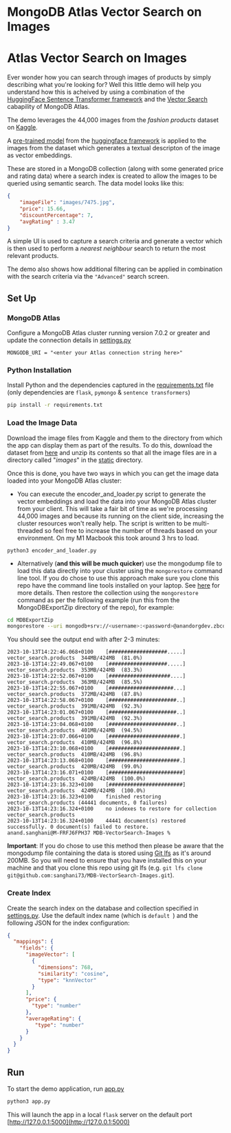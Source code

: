 # MongoDB Atlas Vector Search on Images

# Atlas Vector Search on Images

Ever wonder how you can search through images of products by simply describing what you're looking for? Well this little demo will help you understand how this is acheived by using a combination of the [HuggingFace Sentence Transformer framework](https://huggingface.co/sentence-transformers) and the [Vector Search](https://www.mongodb.com/products/platform/atlas-vector-search) cabapility of MongoDB Atlas.

The demo leverages the 44,000 images from the _fashion products_ dataset on [Kaggle](https://www.kaggle.com/datasets/paramaggarwal/fashion-product-images-small).

A [pre-trained model](https://huggingface.co/sentence-transformers/clip-ViT-L-14) from the [huggingface framework](https://huggingface.co/sentence-transformers) is applied to the images from the dataset which generates a textual descripton of the image as vector embeddings.

These are stored in a MongoDB collection (along with some generated price and rating data) where a search index is created to allow the images to be queried using semantic search. The data model looks like this:
```json
{
    "imageFile": "images/7475.jpg",
    "price": 15.66,
    "discountPercentage": 7,
    "avgRating" : 3.47
}
```

A simple UI is used to capture a search criteria and generate a vector which is then used to perform a _nearest neighbour_ search to return the most relevant products. 

The demo also shows how additional filtering can be applied in combination with the search criteria via the `"Advanced"` search screen.

## Set Up
### MongoDB Atlas
Configure a MongoDB Atlas cluster running version 7.0.2 or greater and update the connection details in [settings.py](settings.py)
```
MONGODB_URI = "<enter your Atlas connection string here>"
```
### Python Installation
Install Python and the dependencies captured in the [requirements.txt](requirements.txt) file (only dependencies are `flask`, `pymongo` & `sentence transformers`)

```bash 
pip install -r requirements.txt
```
### Load the Image Data
Download the image files from Kaggle and them to the directory from which the app can display them as part of the results. To do this, download the dataset from [here](https://www.kaggle.com/datasets/paramaggarwal/fashion-product-images-small/download?datasetVersionNumber=1) and unzip its contents so that all the image files are in a directory called "_images_" in the [static](static) directory. 

Once this is done, you have two ways in which you can get the image data loaded into your MongoDB Atlas cluster:

+ You can execute the encoder_and_loader.py script to generate the vector embeddings and load the data into your MongoDB Atlas cluster from your client. This will take a fair bit of time as we're processing 44,000 images and because its running on the client side, increasing the cluster resources won't really help. The script is written to be multi-threaded so feel free to increase the number of threads based on your environment. On my M1 Macbook this took around 3 hrs to load.
```
python3 encoder_and_loader.py
```
+ Alternatively (__and this will be much quicker__) use the mongodump file to load this data directly into your cluster using the `mongorestore` command line tool. If you do chose to use this approach make sure you clone this repo  have the command line tools installed on your laptop. See [here](https://www.mongodb.com/docs/database-tools/installation/installation/) for more details. Then restore the collection using the `mongorestore` command as per the following example (run this from the MongoDBExportZip directory of the repo), for example:
```sh
cd MDBExportZip
mongorestore --uri mongodb+srv://<username>:<password>@anandorgdev.zbcqwov.mongodb.net --dir=MDBExport    
```
You should see the output end with after 2-3 minutes:
```
2023-10-13T14:22:46.068+0100	[###################.....]  vector_search.products  344MB/424MB  (81.0%)
2023-10-13T14:22:49.067+0100	[###################.....]  vector_search.products  353MB/424MB  (83.3%)
2023-10-13T14:22:52.067+0100	[####################....]  vector_search.products  363MB/424MB  (85.5%)
2023-10-13T14:22:55.067+0100	[#####################...]  vector_search.products  372MB/424MB  (87.8%)
2023-10-13T14:22:58.067+0100	[######################..]  vector_search.products  391MB/424MB  (92.3%)
2023-10-13T14:23:01.067+0100	[######################..]  vector_search.products  391MB/424MB  (92.3%)
2023-10-13T14:23:04.068+0100	[######################..]  vector_search.products  401MB/424MB  (94.5%)
2023-10-13T14:23:07.066+0100	[#######################.]  vector_search.products  410MB/424MB  (96.8%)
2023-10-13T14:23:10.068+0100	[#######################.]  vector_search.products  410MB/424MB  (96.8%)
2023-10-13T14:23:13.068+0100	[#######################.]  vector_search.products  420MB/424MB  (99.0%)
2023-10-13T14:23:16.071+0100	[########################]  vector_search.products  424MB/424MB  (100.0%)
2023-10-13T14:23:16.323+0100	[########################]  vector_search.products  424MB/424MB  (100.0%)
2023-10-13T14:23:16.323+0100	finished restoring vector_search.products (44441 documents, 0 failures)
2023-10-13T14:23:16.324+0100	no indexes to restore for collection vector_search.products
2023-10-13T14:23:16.324+0100	44441 document(s) restored successfully. 0 document(s) failed to restore.
anand.sanghani@M-FRFJ6FPH37 MDB-VectorSearch-Images % 
```
__Important__: If you do chose to use this method then please be aware that the mongodump file containing the data is stored using [Git lfs](https://git-lfs.com/) as it's around 200MB. So you will need to ensure that you have installed this on your machine and that you clone this repo using git lfs (e.g. `git lfs clone git@github.com:sanghani73/MDB-VectorSearch-Images.git`).

### Create Index

Create the search index on the database and collection specified in [settings.py](settings.py). Use the default index name (which is `default `) and the following JSON for the index configuration:

```json
{
  "mappings": {
    "fields": {
      "imageVector": [
        {
          "dimensions": 768,
          "similarity": "cosine",
          "type": "knnVector"
        }
      ],
      "price": {
        "type": "number"
      },
      "averageRating": {
         "type": "number"
      }
    }
  }
}
```


## Run
To start the demo application, run [app.py](app.py)
```python
python3 app.py
```
This will launch the app in a local `flask` server on the default port [http://127.0.0.1:5000](http://127.0.0.1:5000)

